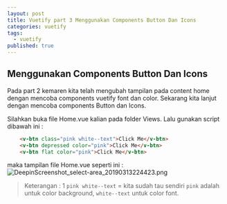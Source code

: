 ```yaml
---
layout: post
title: Vuetify part 3 Menggunakan Components Button Dan Icons
categories: vuetify
tags:
  - vuetify
published: true
---
```

## Menggunakan Components Button Dan Icons

Pada part 2 kemaren kita telah mengubah tampilan pada content home dengan mencoba components vuetify font dan color. Sekarang kita lanjut dengan mencoba components Button dan Icons.

Silahkan buka file Home.vue kalian pada folder Views.
Lalu gunakan script dibawah ini :

```html
    <v-btn class="pink white--text">Click Me</v-btn>
    <v-btn depressed color="pink">Click Me</v-btn>
    <v-btn flat color="pink">Click Me</v-btn>
```

maka tampilan file Home.vue seperti ini :
![DeepinScreenshot_select-area_20190313224423.png]({{site.baseurl}}/_posts/DeepinScreenshot_select-area_20190313224423.png)

> Keterangan :
1 `` pink white--text `` = kita sudah tau sendiri `` pink `` adalah untuk color background, `` white--text `` untuk color font.
